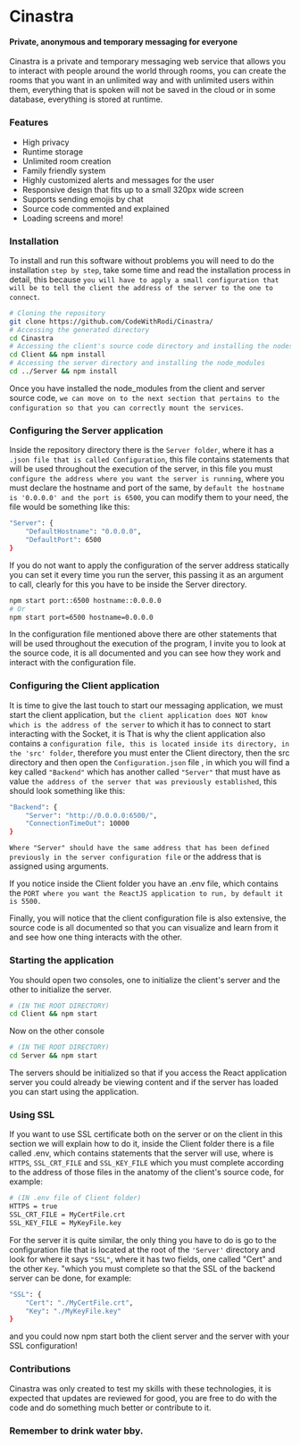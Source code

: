 # Cinastra
#### Private, anonymous and temporary messaging for everyone

Cinastra is a private and temporary messaging web service that allows you to interact with people around the world through rooms, you can create the rooms that you want in an unlimited way and with unlimited users within them, everything that is spoken will not be saved in the cloud or in some database, everything is stored at runtime.

### Features
- High privacy
- Runtime storage
- Unlimited room creation
- Family friendly system
- Highly customized alerts and messages for the user
- Responsive design that fits up to a small 320px wide screen
- Supports sending emojis by chat
- Source code commented and explained
- Loading screens and more!

### Installation
To install and run this software without problems you will need to do the installation `step by step`, take some time and read the installation process in detail, this because `you will have to apply a small configuration that will be to tell the client the address of the server to the one to connect`.

```bash
# Cloning the repository
git clone https://github.com/CodeWithRodi/Cinastra/
# Accessing the generated directory
cd Cinastra
# Accessing the client's source code directory and installing the nodes_modules
cd Client && npm install
# Accessing the server directory and installing the node_modules
cd ../Server && npm install
```

Once you have installed the node_modules from the client and server source code, `we can move on to the next section that pertains to the configuration so that you can correctly mount the services`.

### Configuring the Server application
Inside the repository directory there is the `Server folder`, where it has a `.json file that is called Configuration`, this file contains statements that will be used throughout the execution of the server, in this file you must `configure the address where you want the server is running`, where you must declare the hostname and port of the same, by `default the hostname is '0.0.0.0' and the port is 6500`, you can modify them to your need, the file would be something like this:

```bash
"Server": {
    "DefaultHostname": "0.0.0.0",
    "DefaultPort": 6500
}
```

If you do not want to apply the configuration of the server address statically you can set it every time you run the server, this passing it as an argument to call, clearly for this you have to be inside the Server directory.

```bash
npm start port::6500 hostname::0.0.0.0
# Or
npm start port=6500 hostname=0.0.0.0
```
In the configuration file mentioned above there are other statements that will be used throughout the execution of the program, I invite you to look at the source code, it is all documented and you can see how they work and interact with the configuration file.

### Configuring the Client application
It is time to give the last touch to start our messaging application, we must start the client application, but `the client application does NOT know which is the address of the server` to which it has to connect to start interacting with the Socket, it is That is why the client application also contains a `configuration file, this is located inside its directory, in the 'src' folder`, therefore you must enter the Client directory, then the src directory and then open the `Configuration.json` file , in which you will find a key called `"Backend"` which has another called `"Server"` that must have as value `the address of the server that was previously established`, this should look something like this:
```bash
"Backend": {
    "Server": "http://0.0.0.0:6500/",
    "ConnectionTimeOut": 10000
}
```

`Where "Server" should have the same address that has been defined previously in the server configuration file` or the address that is assigned using arguments.

If you notice inside the Client folder you have an .env file, which contains the `PORT where you want the ReactJS application to run, by default it is 5500.`

Finally, you will notice that the client configuration file is also extensive, the source code is all documented so that you can visualize and learn from it and see how one thing interacts with the other.

### Starting the application
You should open two consoles, one to initialize the client's server and the other to initialize the server.
```bash
# (IN THE ROOT DIRECTORY)
cd Client && npm start
```

Now on the other console
```bash
# (IN THE ROOT DIRECTORY)
cd Server && npm start
```

The servers should be initialized so that if you access the React application server you could already be viewing content and if the server has loaded you can start using the application.

### Using SSL
If you want to use SSL certificate both on the server or on the client in this section we will explain how to do it, inside the Client folder there is a file called .env, which contains statements that the server will use, where is `HTTPS`, `SSL_CRT_FILE` and `SSL_KEY_FILE` which you must complete according to the address of those files in the anatomy of the client's source code, for example:

```bash
# (IN .env file of Client folder)
HTTPS = true
SSL_CRT_FILE = MyCertFile.crt
SSL_KEY_FILE = MyKeyFile.key
```

For the server it is quite similar, the only thing you have to do is go to the configuration file that is located at the root of the `'Server'` directory and look for where it says `"SSL"`, where it has two fields, one called "Cert" and the other `Key`. "which you must complete so that the SSL of the backend server can be done, for example:

```bash
"SSL": {
    "Cert": "./MyCertFile.crt",
    "Key": "./MyKeyFile.key"
}
```
and you could now npm start both the client server and the server with your SSL configuration!

### Contributions
Cinastra was only created to test my skills with these technologies, it is expected that updates are reviewed for good, you are free to do with the code and do something much better or contribute to it.

### Remember to drink water bby.
